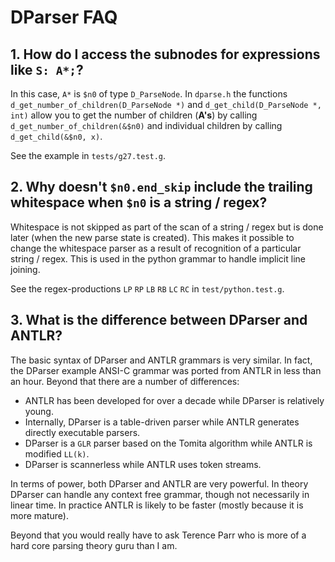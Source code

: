 # DParser FAQ


## 1. How do I access the subnodes for expressions like `S: A*;`?

In this case, `A*` is `$n0` of type `D_ParseNode`.  In `dparse.h` the functions
`d_get_number_of_children(D_ParseNode *)` and `d_get_child(D_ParseNode *, int)`
allow you to get the number of children (**A's**) by calling
`d_get_number_of_children(&$n0)` and individual children by calling
`d_get_child(&$n0, x)`.

See the example in `tests/g27.test.g`.


## 2. Why doesn't `$n0.end_skip` include the trailing whitespace when `$n0` is a string / regex?

Whitespace is not skipped as part of the scan of a string / regex but is done
later (when the new parse state is created).  This makes it possible to change
the whitespace parser as a result of recognition of a particular string /
regex.  This is used in the python grammar to handle implicit line joining.

See the regex-productions `LP` `RP` `LB` `RB` `LC` `RC` in
`test/python.test.g`.


## 3. What is the difference between DParser and ANTLR?

The basic syntax of DParser and ANTLR grammars is very similar.  In fact, the
DParser example ANSI-C grammar was ported from ANTLR in less than an hour.
Beyond that there are a number of differences:
* ANTLR has been developed for over a decade while DParser is relatively young.
* Internally, DParser is a table-driven parser while ANTLR generates directly
  executable parsers.
* DParser is a `GLR` parser based on the Tomita algorithm while ANTLR is
  modified `LL(k)`.
* DParser is scannerless while ANTLR uses token streams.

In terms of power, both DParser and ANTLR are very powerful.  In theory DParser
can handle any context free grammar, though not necessarily in linear time.  In
practice ANTLR is likely to be faster (mostly because it is more mature).

Beyond that you would really have to ask Terence Parr who is more of a hard
core parsing theory guru than I am.
